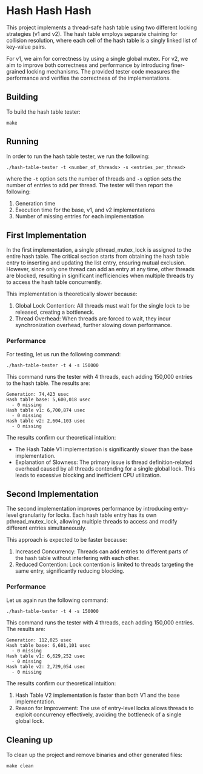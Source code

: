 # Hash Hash Hash
This project implements a thread-safe hash table using two different locking strategies (v1 and v2). The hash table employs separate chaining for collision resolution, where each cell of the hash table is a singly linked list of key-value pairs. 

For v1, we aim for correctness by using a single global mutex. For v2, we aim to improve both correctness and performance by introducing finer-grained locking mechanisms. The provided tester code measures the performance and verifies the correctness of the implementations.

## Building
To build the hash table tester:
```shell
make
```

## Running
In order to run the hash table tester, we run the following:
```shell
./hash-table-tester -t <number_of_threads> -s <entries_per_thread>
```
where the `-t` option sets the number of threads and `-s` option sets the number of entries to add per thread. The tester will then report the following:
1. Generation time
2. Execution time for the base, v1, and v2 implementations
3. Number of missing entries for each implementation
## First Implementation

In the first implementation, a single pthread_mutex_lock is assigned to the entire hash table. The critical section starts from obtaining the hash table entry to inserting and updating the list entry, ensuring mutual exclusion. However, since only one thread can add an entry at any time, other threads are blocked, resulting in significant inefficiencies when multiple threads try to access the hash table concurrently.

This implementation is theoretically slower because:

1. Global Lock Contention: All threads must wait for the single lock to be released, creating a bottleneck.
2. Thread Overhead: When threads are forced to wait, they incur synchronization overhead, further slowing down performance.

### Performance
For testing, let us run the following command:

```shell
./hash-table-tester -t 4 -s 150000
```

This command runs the tester with 4 threads, each adding 150,000 entries to the hash table. The results are:

```
Generation: 74,423 usec
Hash table base: 5,600,018 usec
  - 0 missing
Hash table v1: 6,700,874 usec
  - 0 missing
Hash table v2: 2,604,103 usec
  - 0 missing
```

The results confirm our theoretical intuition:

- The Hash Table V1 implementation is significantly slower than the base implementation.
- Explanation of Slowness: The primary issue is thread definition-related overhead caused by all threads contending for a single global lock. This leads to excessive blocking and inefficient CPU utilization.

## Second Implementation
The second implementation improves performance by introducing entry-level granularity for locks. Each hash table entry has its own pthread_mutex_lock, allowing multiple threads to access and modify different entries simultaneously.

This approach is expected to be faster because:

1. Increased Concurrency: Threads can add entries to different parts of the hash table without interfering with each other.
2. Reduced Contention: Lock contention is limited to threads targeting the same entry, significantly reducing blocking.

### Performance
Let us again run the following command:
```shell
./hash-table-tester -t 4 -s 150000
```

This command runs the tester with 4 threads, each adding 150,000 entries. The results are:

```
Generation: 112,025 usec
Hash table base: 6,601,101 usec
  - 0 missing
Hash table v1: 6,629,252 usec
  - 0 missing
Hash table v2: 2,729,054 usec
  - 0 missing
```
The results confirm our theoretical intuition:
1. Hash Table V2 implementation is faster than both V1 and the base implementation.
2. Reason for Improvement: The use of entry-level locks allows threads to exploit concurrency effectively, avoiding the bottleneck of a single global lock.

## Cleaning up
To clean up the project and remove binaries and other generated files:

```shell
make clean
```
